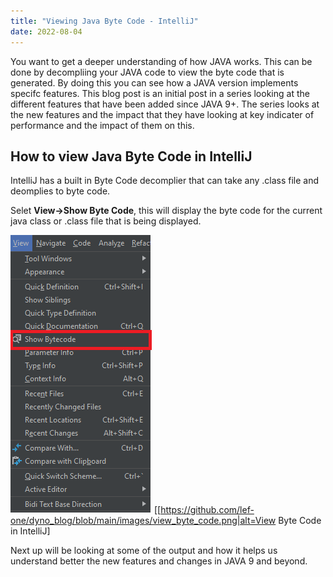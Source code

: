 ```yaml
---
title: "Viewing Java Byte Code - IntelliJ"
date: 2022-08-04
---
```


You want to get a deeper understanding of how JAVA works.  This can be done by decompliing your JAVA code to view the byte code that is generated. By doing this
you can see how a JAVA version implements specifc features.  This blog post is an initial post in a series looking at the different features that have been added 
since JAVA 9+.  The series looks at the new features and the impact that they have looking at key indicater of performance and the impact of them on this.

## How to view Java Byte Code in IntelliJ

IntelliJ has a built in Byte Code decomplier that can take any .class file and deomplies to byte code.

Selet **View->Show Byte Code**, this will display the byte code for the current java class or .class file that is being displayed.

![View Byte Code in IntelliJ](/images/view_byte_code.png?raw=true)
[[https://github.com/lef-one/dyno_blog/blob/main/images/view_byte_code.png|alt=View Byte Code in IntelliJ]

Next up will be looking at some of the output and how it helps us understand better the new features and changes in JAVA 9 and beyond.
